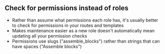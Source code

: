 ##  Check for permissions instead of roles

* Rather than assume what permissions each role has, it's usually better to check for permissions in your routes and templates
* Makes maintenance easier as a new role doesn't automatically mean updating all your permission checks
* Permissions use slugs ("assemble_blocks") rather than strings that can have spaces ("Assemble blocks")